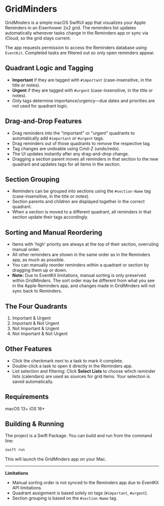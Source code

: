 # GridMinders

GridMinders is a simple macOS SwiftUI app that visualizes your Apple Reminders in an Eisenhower 2x2 grid.
The reminders list updates automatically whenever tasks change in the Reminders app or sync via iCloud, so the grid stays current.

The app requests permission to access the Reminders database using `EventKit`. Completed tasks are filtered out so only open reminders appear.

## Quadrant Logic and Tagging

- **Important** if they are tagged with `#important` (case-insensitive, in the title or notes).
- **Urgent** if they are tagged with `#urgent` (case-insensitive, in the title or notes).
- Only tags determine importance/urgency—due dates and priorities are not used for quadrant logic.

## Drag-and-Drop Features

- Drag reminders into the "important" or "urgent" quadrants to automatically add `#important` or `#urgent` tags.
- Drag reminders out of those quadrants to remove the respective tag.
- Tag changes are undoable using Cmd-Z (undo/redo).
- The UI updates instantly after any drag-and-drop change.
- Dragging a section parent moves all reminders in that section to the new quadrant and updates tags for all items in the section.

## Section Grouping

- Reminders can be grouped into sections using the `#section-Name` tag (case-insensitive, in the title or notes).
- Section parents and children are displayed together in the correct quadrant.
- When a section is moved to a different quadrant, all reminders in that section update their tags accordingly.

## Sorting and Manual Reordering

- Items with 'high' priority are always at the top of their section, overruling manual order.
- All other reminders are shown in the same order as in the Reminders app, as much as possible.
- You can manually reorder reminders within a quadrant or section by dragging them up or down.
- **Note:** Due to EventKit limitations, manual sorting is only preserved within GridMinders. The sort order may be different from what you see in the Apple Reminders app, and changes made in GridMinders will not sync back to Reminders.

## The Four Quadrants

1. Important & Urgent
2. Important & Not Urgent
3. Not Important & Urgent
4. Not Important & Not Urgent

## Other Features

- Click the checkmark next to a task to mark it complete.
- Double-click a task to open it directly in the Reminders app.
- List selection and filtering: Click **Select Lists** to choose which reminder lists (calendars) are used as sources for grid items. Your selection is saved automatically.

## Requirements
macOS 13+
iOS 16+

## Building & Running

The project is a Swift Package. You can build and run from the command line:

```bash
swift run
```

This will launch the GridMinders app on your Mac.

---

**Limitations**
- Manual sorting order is not synced to the Reminders app due to EventKit API limitations.
- Quadrant assignment is based solely on tags (`#important`, `#urgent`).
- Section grouping is based on the `#section-Name` tag.

